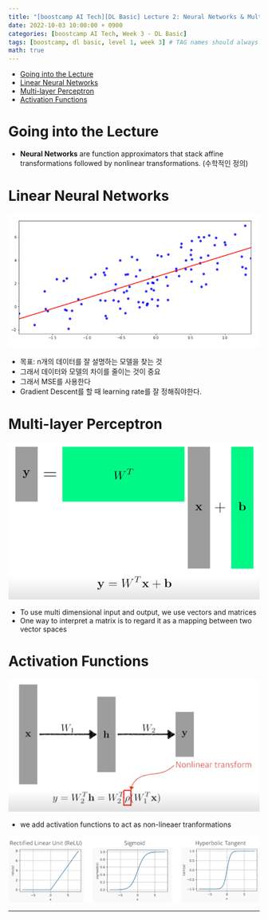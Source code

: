 ```yaml
---
title: "[boostcamp AI Tech][DL Basic] Lecture 2: Neural Networks & Multi-Layer Perceptron"
date: 2022-10-03 10:00:00 + 0900
categories: [boostcamp AI Tech, Week 3 - DL Basic]
tags: [boostcamp, dl basic, level 1, week 3] # TAG names should always be lowercase
math: true
---
```


- [Going into the Lecture](#going-into-the-lecture)
- [Linear Neural Networks](#linear-neural-networks)
- [Multi-layer Perceptron](#multi-layer-perceptron)
- [Activation Functions](#activation-functions)

# Going into the Lecture

- **Neural Networks** are function approximators that stack affine transformations followed by nonlinear transformations. (수학적인 정의)
  
# Linear Neural Networks

![](/assets/img/boostcamp/2022-10-03-10-06-21.png)

- 목표: n개의 데이터를 잘 설명하는 모델을 찾는 것
- 그래서 데이터와 모델의 차이를 줄이는 것이 중요
- 그래서 MSE를 사용한다
- Gradient Descent를 할 때 learning rate를 잘 정해줘야한다.

# Multi-layer Perceptron

![](/assets/img/boostcamp/2022-10-03-10-14-53.png)

- To use multi dimensional input and output, we use vectors and matrices
- One way to interpret a matrix is to regard it as a mapping between two vector spaces

# Activation Functions

![](/assets/img/boostcamp/2022-10-03-10-16-59.png)

- we add activation functions to act as non-lineaer tranformations

![](/assets/img/boostcamp/2022-10-03-10-17-33.png)





-----------------------------------


